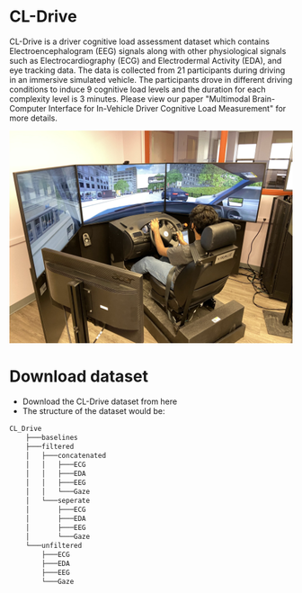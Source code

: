 # CL-Drive
CL-Drive is a driver cognitive load assessment dataset which contains Electroencephalogram (EEG) signals along with other physiological signals such as Electrocardiography (ECG) and Electrodermal Activity (EDA), and eye tracking data. The data is collected from 21 participants during driving in an immersive simulated vehicle. The participants drove in different driving conditions to induce 9 cognitive load levels and the duration for each complexity level is 3 minutes. Please view our paper "Multimodal Brain-Computer Interface for In-Vehicle Driver Cognitive Load Measurement" for more details.

![Alt text](/Figures/driving_simulator.jpg?raw=true "Optional Title")

# Download dataset

* Download the CL-Drive dataset from here
* The structure of the dataset would be:
```
CL_Drive
    ├───baselines
    ├───filtered
    │   ├───concatenated
    │   │   ├───ECG
    │   │   ├───EDA
    │   │   ├───EEG
    │   │   └───Gaze
    │   └───seperate
    │       ├───ECG
    │       ├───EDA
    │       ├───EEG
    │       └───Gaze
    └───unfiltered
        ├───ECG
        ├───EDA
        ├───EEG
        └───Gaze
```
